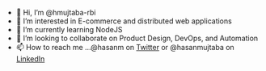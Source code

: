 - 👋 Hi, I’m @hmujtaba-rbi
- 👀 I’m interested in E-commerce and distributed web applications
- 🌱 I’m currently learning NodeJS
- 💞️ I’m looking to collaborate on Product Design, DevOps, and Automation
- 📫 How to reach me ...@hasanm on [Twitter](twitter.com/hasanm) or @hasanmujtaba on [LinkedIn](https://www.linkedin.com/in/hasanmujtaba/)

<!---
hmujtaba-rbi/hmujtaba-rbi is a ✨ special ✨ repository because its `README.md` (this file) appears on your GitHub profile.
You can click the Preview link to take a look at your changes.
--->
